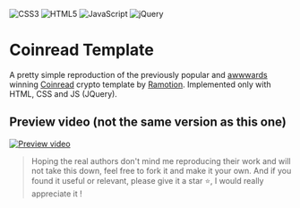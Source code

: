 ![CSS3](https://img.shields.io/badge/css3-%231572B6.svg?style=for-the-badge&logo=css3&logoColor=white)
![HTML5](https://img.shields.io/badge/html5-%23E34F26.svg?style=for-the-badge&logo=html5&logoColor=white)
![JavaScript](https://img.shields.io/badge/javascript-%23323330.svg?style=for-the-badge&logo=javascript&logoColor=%23F7DF1E)
![jQuery](https://img.shields.io/badge/jquery-%230769AD.svg?style=for-the-badge&logo=jquery&logoColor=white)

# Coinread Template

A pretty simple reproduction of the previously popular and [awwwards](https://www.awwwards.com/sites/coinread) winning [Coinread](ramotion.com/coinread-web-app-and-branding/) crypto template by [Ramotion](https://github.com/ramotion). Implemented only with HTML, CSS and JS (JQuery).

## Preview video (not the same version as this one)

[![Preview video](https://img.youtube.com/vi/4Z3Zz8Qq5Zo/0.jpg)](https://youtu.be/ByDmqCN8ysE)

> Hoping the real authors don't mind me reproducing their work and will not take this down, feel free to fork it and make it your own. And if you found it useful or relevant, please give it a star ⭐️, I would really appreciate it !
